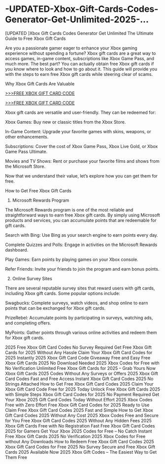 # -UPDATED-Xbox-Gift-Cards-Codes-Generator-Get-Unlimited-2025-...
[UPDATED ]Xbox Gift Cards Codes Generator Get Unlimited 
The Ultimate Guide to Free Xbox Gift Cards

Are you a passionate gamer eager to enhance your Xbox gaming experience without spending a fortune? Xbox gift cards are a great way to access games, in-game content, subscriptions like Xbox Game Pass, and much more. The best part? You can actually obtain free Xbox gift cards if you know where to look and how to go about it. This guide will provide you with the steps to earn free Xbox gift cards while steering clear of scams.

Why Xbox Gift Cards Are Valuable

[>>>FREE XBOX GIFT CARD CODE](https://rahhat.xyz/allgift/)

[>>>FREE XBOX GIFT CARD CODE](https://rahhat.xyz/allgift/)

Xbox gift cards are versatile and user-friendly. They can be redeemed for:

Xbox Games: Buy new or classic titles from the Xbox Store.

In-Game Content: Upgrade your favorite games with skins, weapons, or other enhancements.

Subscriptions: Cover the cost of Xbox Game Pass, Xbox Live Gold, or Xbox Game Pass Ultimate.

Movies and TV Shows: Rent or purchase your favorite films and shows from the Microsoft Store.

Now that we understand their value, let’s explore how you can get them for free.

How to Get Free Xbox Gift Cards

1. Microsoft Rewards Program

The Microsoft Rewards program is one of the most reliable and straightforward ways to earn free Xbox gift cards. By simply using Microsoft products and services, you can accumulate points that are redeemable for gift cards.

Search with Bing: Use Bing as your search engine to earn points every day.

Complete Quizzes and Polls: Engage in activities on the Microsoft Rewards dashboard.

Play Games: Earn points by playing games on your Xbox console.

Refer Friends: Invite your friends to join the program and earn bonus points.

2. Online Survey Sites

There are several reputable survey sites that reward users with gift cards, including Xbox gift cards. Some popular options include:

Swagbucks: Complete surveys, watch videos, and shop online to earn points that can be exchanged for Xbox gift cards.

PrizeRebel: Accumulate points by participating in surveys, watching ads, and completing offers.

MyPoints: Gather points through various online activities and redeem them for Xbox gift cards.


2025 Free Xbox Gift Card Codes No Survey Required
Get Free Xbox Gift Cards for 2025 Without Any Hassle
Claim Your Xbox Gift Card Codes for 2025 Instantly
2025 Xbox Gift Card Code Giveaway Free and Easy
Free Xbox Gift Cards 2025 No Download Needed
2025 Xbox Codes for Free with No Verification
Unlimited Free Xbox Gift Cards for 2025 – Grab Yours Now
Xbox Gift Cards 2025 Codes Without Any Surveys or Offers
2025 Xbox Gift Card Codes Fast and Free Access
Instant Xbox Gift Card Codes 2025 No Strings Attached
How to Get Free Xbox Gift Card Codes 2025
Claim Your Xbox Gift Card Code Free for 2025 Today
Unlock Free Xbox Gift Cards 2025 with Simple Steps
Xbox Gift Card Codes for 2025 No Payment Required
Get Your Xbox 2025 Gift Card Codes Today Without Effort
2025 Xbox Codes Free with Zero Effort
Free Xbox Gift Card Codes for 2025 Ready to Use
Claim Free Xbox Gift Card Codes 2025 Fast and Simple
How to Get Xbox Gift Card Codes 2025 Without Any Cost
2025 Xbox Codes Free and Secure for You
Free Xbox Gift Card Codes 2025 Without Any Hidden Fees
2025 Xbox Gift Cards Free with No Registration
Fast Free Xbox Gift Card Codes 2025 for Gamers
Get Your Xbox 2025 Codes for Free – No Catch
Instant Free Xbox Gift Cards 2025 No Verification
2025 Xbox Codes for Free without Any Downloads
How to Redeem Free Xbox Gift Card Codes 2025
Xbox Gift Card Codes for Free 2025 No Survey
Secure and Free Xbox Gift Cards 2025 Available Now
2025 Xbox Gift Codes – The Easiest Way to Get Them Free
